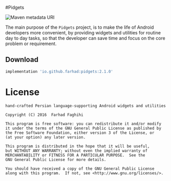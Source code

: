 #Pidgets

![Maven metadata URI](https://img.shields.io/maven-metadata/v/http/central.maven.org/maven2/io/github/farhad/pidgets/2.1.0/maven-metadata.xml.svg)

The main purpose of the `Pidgets` project, is to make the life of Android developers more convenient, by providing widgets and utilities for routine day to day tasks,
so that the developer can save time and focus on the core problem or requirement.

## Download
```groovy
implementation 'io.github.farhad:pidgets:2.1.0'
```

License
=======

    hand-crafted Persian language-supporting Android widgets and utilities
    
    Copyright (C) 2016  Farhad Faghihi

    This program is free software: you can redistribute it and/or modify
    it under the terms of the GNU General Public License as published by
    the Free Software Foundation, either version 3 of the License, or
    (at your option) any later version.

    This program is distributed in the hope that it will be useful,
    but WITHOUT ANY WARRANTY; without even the implied warranty of
    MERCHANTABILITY or FITNESS FOR A PARTICULAR PURPOSE.  See the
    GNU General Public License for more details.

    You should have received a copy of the GNU General Public License
    along with this program.  If not, see <http://www.gnu.org/licenses/>.
